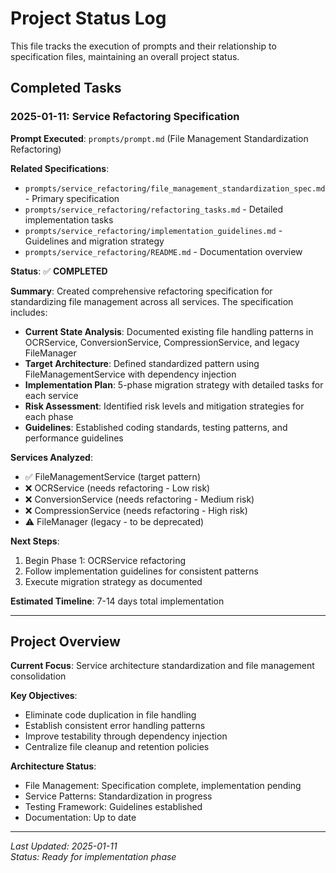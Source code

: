 # Project Status Log

This file tracks the execution of prompts and their relationship to specification files, maintaining an overall project status.

## Completed Tasks

### 2025-01-11: Service Refactoring Specification

**Prompt Executed**: `prompts/prompt.md` (File Management Standardization Refactoring)

**Related Specifications**:
- `prompts/service_refactoring/file_management_standardization_spec.md` - Primary specification
- `prompts/service_refactoring/refactoring_tasks.md` - Detailed implementation tasks
- `prompts/service_refactoring/implementation_guidelines.md` - Guidelines and migration strategy
- `prompts/service_refactoring/README.md` - Documentation overview

**Status**: ✅ **COMPLETED**

**Summary**:
Created comprehensive refactoring specification for standardizing file management across all services. The specification includes:

- **Current State Analysis**: Documented existing file handling patterns in OCRService, ConversionService, CompressionService, and legacy FileManager
- **Target Architecture**: Defined standardized pattern using FileManagementService with dependency injection
- **Implementation Plan**: 5-phase migration strategy with detailed tasks for each service
- **Risk Assessment**: Identified risk levels and mitigation strategies for each phase
- **Guidelines**: Established coding standards, testing patterns, and performance guidelines

**Services Analyzed**:
- ✅ FileManagementService (target pattern)
- ❌ OCRService (needs refactoring - Low risk)
- ❌ ConversionService (needs refactoring - Medium risk) 
- ❌ CompressionService (needs refactoring - High risk)
- ⚠️ FileManager (legacy - to be deprecated)

**Next Steps**:
1. Begin Phase 1: OCRService refactoring
2. Follow implementation guidelines for consistent patterns
3. Execute migration strategy as documented

**Estimated Timeline**: 7-14 days total implementation

---

## Project Overview

**Current Focus**: Service architecture standardization and file management consolidation

**Key Objectives**:
- Eliminate code duplication in file handling
- Establish consistent error handling patterns
- Improve testability through dependency injection
- Centralize file cleanup and retention policies

**Architecture Status**:
- File Management: Specification complete, implementation pending
- Service Patterns: Standardization in progress
- Testing Framework: Guidelines established
- Documentation: Up to date

---

*Last Updated: 2025-01-11*  
*Status: Ready for implementation phase*